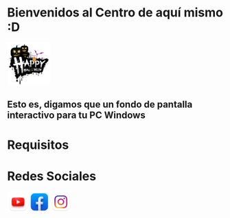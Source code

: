 # Bienvenidos al Centro de aquí mismo :D

<div style="width: 100%; heigth: 50px; display: felx; justify-content: center; align-items: center;">
    <img src="/static/img/imagen.png" width="100px" height="100px">
</div>

## Esto es, digamos que un fondo de pantalla interactivo para tu PC Windows

# Requisitos


# Redes Sociales
<a href="https://www.youtube.com/@OnelCrack"><img src="/static/img/socials/YouTube.png" width="50px" height="50px"></img></a><a href="https://www.facebook.com/profile.php?id=100092376152191"><img src="/static/img/socials/Facebook.png" width="50px" height="50px"></img></a><a href=""><img src="/static/img/socials/Instagram.png" width="50px" height="50px"></a>